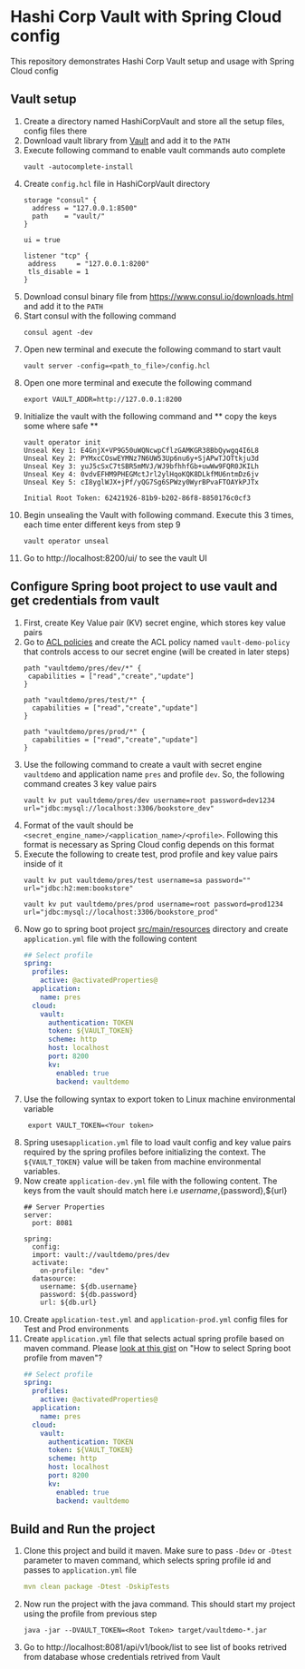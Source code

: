 # Hashi Corp Vault with Spring Cloud config
This repository demonstrates Hashi Corp Vault setup and usage with Spring Cloud config

## Vault setup
1. Create a directory named HashiCorpVault and store all the setup files, config files there
2. Download vault library from [Vault](https://www.vaultproject.io/intro/getting-started/index.html) and add it to the `PATH`
3. Execute following command to enable vault commands auto complete
    ```
    vault -autocomplete-install
    ```
4. Create `config.hcl` file in HashiCorpVault directory
    ```
    storage "consul" {
      address = "127.0.0.1:8500"
      path    = "vault/"
    }
    
    ui = true
    
    listener "tcp" {
     address     = "127.0.0.1:8200"
     tls_disable = 1
    }
    ```
5. Download consul binary file from https://www.consul.io/downloads.html and add it to the `PATH`
6. Start consul with the following command
    ```
    consul agent -dev
    ``` 
7. Open new terminal and execute the following command to start vault
    ```
    vault server -config=<path_to_file>/config.hcl
    ``` 
8. Open one more terminal and execute the following command
    ```
    export VAULT_ADDR=http://127.0.0.1:8200 
    ```
9. Initialize the vault with the following command and ** copy the keys some where safe **
    ```
    vault operator init
    Unseal Key 1: E4GnjX+VP9G50uWQNcwpCflzGAMKGR38BbQywgq4I6L8
    Unseal Key 2: PYMxcCOswEYMNz7N6UW53Up6nu6y+SjAPwTJOTtkju3d
    Unseal Key 3: yuJ5cSxC7tSBR5mMVJ/WJ9bfhhfGb+uwWw9FQR0JKILh
    Unseal Key 4: 0vdvEFHM9PHEGMctJrl2ylHqoKQK8DLkfMU6ntmDz6jv
    Unseal Key 5: cI8yglWJX+jPf/yQG7Sg6SPWzy0WyrBPvaFTOAYkPJTx
    
    Initial Root Token: 62421926-81b9-b202-86f8-8850176c0cf3
    ```   
10. Begin unsealing the Vault with following command. Execute this 3 times, each time enter different keys from step 9
    ```
    vault operator unseal
    ```    
11. Go to http://localhost:8200/ui/ to see the vault UI

## Configure Spring boot project to use vault and get credentials from vault
1. First, create Key Value pair (KV) secret engine, which stores key value pairs
2. Go to [ACL policies](http://localhost:8200/ui/vault/policies/acl) and create the ACL policy named `vault-demo-policy` that controls access to our secret engine (will be created in later steps)
    ```
   path "vaultdemo/pres/dev/*" {
     capabilities = ["read","create","update"]
   }
   
    path "vaultdemo/pres/test/*" {
      capabilities = ["read","create","update"]
    }
    
    path "vaultdemo/pres/prod/*" {
      capabilities = ["read","create","update"]
    }
    ```
3. Use the following command to create a vault with secret engine `vaultdemo` and application name `pres` and profile `dev`. So, the following command creates 3 key value pairs 
    ```
    vault kv put vaultdemo/pres/dev username=root password=dev1234 url="jdbc:mysql://localhost:3306/bookstore_dev"
    ```  
4. Format of the vault should be `<secret_engine_name>/<application_name>/<profile>`. Following this format is necessary as Spring Cloud config depends on this format
5. Execute the following to create test, prod profile and key value pairs inside of it
    ```
    vault kv put vaultdemo/pres/test username=sa password="" url="jdbc:h2:mem:bookstore"
    
    vault kv put vaultdemo/pres/prod username=root password=prod1234 url="jdbc:mysql://localhost:3306/bookstore_prod"
    ```  
6. Now go to spring boot project [src/main/resources](src/main/resources) directory and create `application.yml` file with the following content
    ```yaml
    ## Select profile
    spring:
      profiles:
        active: @activatedProperties@
      application:
        name: pres
      cloud:
        vault:
          authentication: TOKEN
          token: ${VAULT_TOKEN}
          scheme: http
          host: localhost
          port: 8200
          kv:
            enabled: true
            backend: vaultdemo
    ```
7. Use the following syntax to export token to Linux machine environmental variable
   ```
    export VAULT_TOKEN=<Your token>
   ```
7. Spring uses`application.yml` file to load vault config and key value pairs required by the spring profiles before initializing the context. The `${VAULT_TOKEN}` value will be taken from machine environmental variables. 
9. Now create `application-dev.yml` file with the following content. The keys from the vault should match here i.e ${username},${password},${url}
    ```
    ## Server Properties
    server:
      port: 8081
    
    spring:
      config:
      import: vault://vaultdemo/pres/dev
      activate:
        on-profile: "dev"
      datasource:
        username: ${db.username}
        password: ${db.password}
        url: ${db.url}
    ```
10. Create `application-test.yml` and `application-prod.yml` config files for Test and Prod environments
11. Create `application.yml` file that selects actual spring profile based on maven command. Please [look at this gist](https://gist.github.com/pavankjadda/a9e684c7db699a050d87be4a8c391e4c) on "How to select Spring boot profile from maven"?
    ```yaml
    ## Select profile
    spring:
      profiles:
        active: @activatedProperties@
      application:
        name: pres
      cloud:
        vault:
          authentication: TOKEN
          token: ${VAULT_TOKEN}
          scheme: http
          host: localhost
          port: 8200
          kv:
            enabled: true
            backend: vaultdemo
    
    ```

## Build and Run the project
1. Clone this project and build it maven. Make sure to pass `-Ddev` or `-Dtest` parameter to maven command, which selects spring profile id and passes to `application.yml` file 
    ```yaml
    mvn clean package -Dtest -DskipTests
    ```
2. Now run the project with the java command. This should start my project using the profile from previous step
    ```shell script
    java -jar --DVAULT_TOKEN=<Root Token> target/vaultdemo-*.jar
    ``` 
3. Go to http://localhost:8081/api/v1/book/list to see list of books retrived from database whose credentials retrived from Vault    
